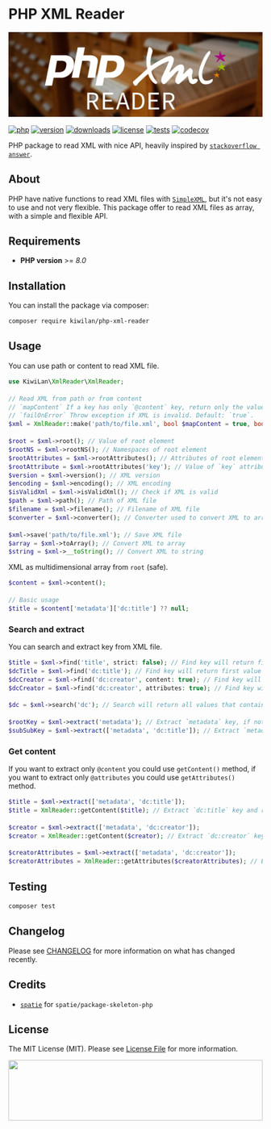 # PHP XML Reader

![Banner with cards catalog picture in background and PHP XML Reader title](https://raw.githubusercontent.com/kiwilan/php-xml-reader/main/docs/banner.jpg)

[![php][php-version-src]][php-version-href]
[![version][version-src]][version-href]
[![downloads][downloads-src]][downloads-href]
[![license][license-src]][license-href]
[![tests][tests-src]][tests-href]
[![codecov][codecov-src]][codecov-href]

PHP package to read XML with nice API, heavily inspired by [`stackoverflow answer`](https://stackoverflow.com/a/46349713/11008206).

## About

PHP have native functions to read XML files with [`SimpleXML`](https://www.php.net/manual/en/book.simplexml.php), but it's not easy to use and not very flexible. This package offer to read XML files as array, with a simple and flexible API.

## Requirements

-   **PHP version** >= _8.0_

## Installation

You can install the package via composer:

```bash
composer require kiwilan/php-xml-reader
```

## Usage

You can use path or content to read XML file.

```php
use KiwiLan\XmlReader\XmlReader;

// Read XML from path or from content
// `mapContent` If a key has only `@content` key, return only the value of `@content`. Default: `true`.
// `failOnError` Throw exception if XML is invalid. Default: `true`.
$xml = XmlReader::make('path/to/file.xml', bool $mapContent = true, bool $failOnError = true);

$root = $xml->root(); // Value of root element
$rootNS = $xml->rootNS(); // Namespaces of root element
$rootAttributes = $xml->rootAttributes(); // Attributes of root element
$rootAttribute = $xml->rootAttributes('key'); // Value of `key` attribute of root element
$version = $xml->version(); // XML version
$encoding = $xml->encoding(); // XML encoding
$isValidXml = $xml->isValidXml(); // Check if XML is valid
$path = $xml->path(); // Path of XML file
$filename = $xml->filename(); // Filename of XML file
$converter = $xml->converter(); // Converter used to convert XML to array

$xml->save('path/to/file.xml'); // Save XML file
$array = $xml->toArray(); // Convert XML to array
$string = $xml->__toString(); // Convert XML to string
```

XML as multidimensional array from `root` (safe).

```php
$content = $xml->content();

// Basic usage
$title = $content['metadata']['dc:title'] ?? null;
```

### Search and extract

You can search and extract key from XML file.

```php
$title = $xml->find('title', strict: false); // Find key will return first value where key that contain `title` (safe)
$dcTitle = $xml->find('dc:title'); // Find key will return first value where key is `dc:title` (safe)
$dcCreator = $xml->find('dc:creator', content: true); // Find key will return first value where key that contain `dc:title` and return `@content` (safe)
$dcCreator = $xml->find('dc:creator', attributes: true); // Find key will return first value where key contain `dc:creator` and return `@attributes` (safe)

$dc = $xml->search('dc'); // Search will return all values that contain `dc` (safe)

$rootKey = $xml->extract('metadata'); // Extract `metadata` key, if not found return null (safe)
$subSubKey = $xml->extract(['metadata', 'dc:title']); // Extract `metadata` and `dc:title` keys (safe)
```

### Get content

If you want to extract only `@content` you could use `getContent()` method, if you want to extract only `@attributes` you could use `getAttributes()` method.

```php
$title = $xml->extract(['metadata', 'dc:title']);
$title = XmlReader::getContent($title); // Extract `dc:title` key and return `@content` (safe)

$creator = $xml->extract(['metadata', 'dc:creator']);
$creator = XmlReader::getContent($creator); // Extract `dc:creator` key and return `@content` (safe)

$creatorAttributes = $xml->extract(['metadata', 'dc:creator']);
$creatorAttributes = XmlReader::getAttributes($creatorAttributes); // Extract `dc:creator` key and return `@attributes` (safe)
```

## Testing

```bash
composer test
```

## Changelog

Please see [CHANGELOG](CHANGELOG.md) for more information on what has changed recently.

## Credits

-   [`spatie`](https://github.com/spatie) for `spatie/package-skeleton-php`

## License

The MIT License (MIT). Please see [License File](LICENSE.md) for more information.

[<img src="https://user-images.githubusercontent.com/48261459/201463225-0a5a084e-df15-4b11-b1d2-40fafd3555cf.svg" height="120rem" width="100%" />](https://github.com/kiwilan)

[version-src]: https://img.shields.io/packagist/v/kiwilan/php-xml-reader.svg?style=flat-square&colorA=18181B&colorB=777BB4
[version-href]: https://packagist.org/packages/kiwilan/php-xml-reader
[php-version-src]: https://img.shields.io/static/v1?style=flat-square&label=PHP&message=v8.0&color=777BB4&logo=php&logoColor=ffffff&labelColor=18181b
[php-version-href]: https://www.php.net/
[downloads-src]: https://img.shields.io/packagist/dt/kiwilan/php-xml-reader.svg?style=flat-square&colorA=18181B&colorB=777BB4
[downloads-href]: https://packagist.org/packages/kiwilan/php-xml-reader
[license-src]: https://img.shields.io/github/license/kiwilan/php-xml-reader.svg?style=flat-square&colorA=18181B&colorB=777BB4
[license-href]: https://github.com/kiwilan/php-xml-reader/blob/main/README.md
[tests-src]: https://img.shields.io/github/actions/workflow/status/kiwilan/php-xml-reader/run-tests.yml?branch=main&label=tests&style=flat-square&colorA=18181B
[tests-href]: https://packagist.org/packages/kiwilan/php-xml-reader
[codecov-src]: https://codecov.io/gh/kiwilan/php-xml-reader/branch/main/graph/badge.svg?token=P9XIK2KV9G
[codecov-href]: https://codecov.io/gh/kiwilan/php-xml-reader
